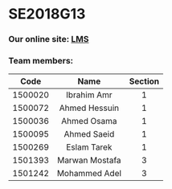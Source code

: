 # SE2018G13

### Our online site: [LMS](http://www.lms-asu.ml/)

### Team members:

| **Code** | **Name** | **Section** |
| :------: | :------: | :------: |
| 1500020 | Ibrahim Amr | 1 |
| 1500072 | Ahmed Hessuin | 1 |
| 1500036 | Ahmed Osama | 1 |
| 1500095 | Ahmed Saeid | 1 |
| 1500269 | Eslam Tarek | 1 |
| 1501393 | Marwan Mostafa | 3 |
| 1501242 | Mohammed Adel | 3 |
